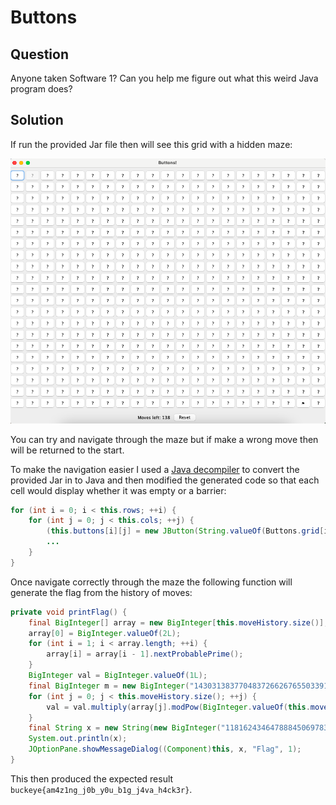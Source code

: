 # Buttons

## Question

Anyone taken Software 1? Can you help me figure out what this weird Java program does?

## Solution

If run the provided Jar file then will see this grid with a hidden maze:

![GitHub Logo](maze.png)

You can try and navigate through the maze but if make a wrong move then will be returned to the start.

To make the navigation easier I used a [Java decompiler](http://www.javadecompilers.com/) to convert the provided Jar in to Java and then modified the generated code so that each cell would display whether it was empty or a barrier:

```java
for (int i = 0; i < this.rows; ++i) {
    for (int j = 0; j < this.cols; ++j) {
        (this.buttons[i][j] = new JButton(String.valueOf(Buttons.grid[i][j]))).addActionListener(this);
        ...
    }
}
```

Once navigate correctly through the maze the following function will generate the flag from the history of moves:

```java
private void printFlag() {
    final BigInteger[] array = new BigInteger[this.moveHistory.size()];
    array[0] = BigInteger.valueOf(2L);
    for (int i = 1; i < array.length; ++i) {
        array[i] = array[i - 1].nextProbablePrime();
    }
    BigInteger val = BigInteger.valueOf(1L);
    final BigInteger m = new BigInteger("1430313837704837266267655033918654049072573502772041995300810633148485540425442305963378206448908414865491202671058946396326575688430628383447817933039379");
    for (int j = 0; j < this.moveHistory.size(); ++j) {
        val = val.multiply(array[j].modPow(BigInteger.valueOf(this.moveHistory.get(j)), m)).mod(m);
    }
    final String x = new String(new BigInteger("1181624346478884506978387685027501257422054115549381320819711748725513305918055802813085700551988448885328987653245675378090761255233757606571908411691314").multiply(val).mod(m).toByteArray(), StandardCharsets.UTF_8);
    System.out.println(x);
    JOptionPane.showMessageDialog((Component)this, x, "Flag", 1);
}
```

This then produced the expected result `buckeye{am4z1ng_j0b_y0u_b1g_j4va_h4ck3r}`.
